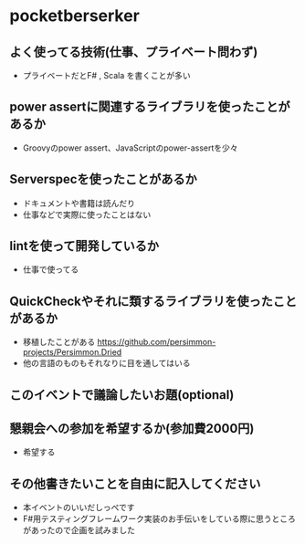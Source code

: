 # pocketberserker

## よく使ってる技術(仕事、プライベート問わず)

* プライベートだとF# , Scala を書くことが多い

## power assertに関連するライブラリを使ったことがあるか

* Groovyのpower assert、JavaScriptのpower-assertを少々

## Serverspecを使ったことがあるか

* ドキュメントや書籍は読んだり
* 仕事などで実際に使ったことはない

## lintを使って開発しているか

* 仕事で使ってる

## QuickCheckやそれに類するライブラリを使ったことがあるか

* 移植したことがある https://github.com/persimmon-projects/Persimmon.Dried
* 他の言語のものもそれなりに目を通してはいる

## このイベントで議論したいお題(optional)

## 懇親会への参加を希望するか(参加費2000円)

* 希望する

## その他書きたいことを自由に記入してください

* 本イベントのいいだしっぺです
* F#用テスティングフレームワーク実装のお手伝いをしている際に思うところがあったので企画を試みました

